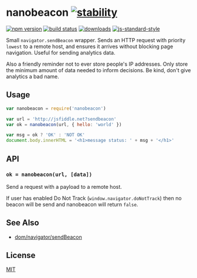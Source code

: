 # nanobeacon [![stability][0]][1]
[![npm version][2]][3] [![build status][4]][5]
[![downloads][8]][9] [![js-standard-style][10]][11]

Small `navigator.sendBeacon` wrapper. Sends an HTTP request with priority
`lowest` to a remote host, and ensures it arrives without blocking page
navigation. Useful for sending analytics data.

Also a friendly reminder not to ever store people's IP addresses. Only store
the minimum amount of data needed to inform decisions. Be kind, don't give
analytics a bad name.

## Usage
```js
var nanobeacon = require('nanobeacon')

var url = 'http://jsfiddle.net?sendbeacon'
var ok = nanobeacon(url, { hello: 'world' })

var msg = ok ? 'OK' : 'NOT OK'
document.body.innerHTML = '<h1>message status: ' + msg + '</h1>'
```

## API
### `ok = nanobeacon(url, [data])`
Send a request with a payload to a remote host. 

If user has enabled Do Not Track (`window.navigator.doNotTrack`) then no beacon will be send and nanobeacon will return `false`.

## See Also
- [dom/navigator/sendBeacon](http://devdocs.io/dom/navigator/sendbeacon)

## License
[MIT](https://tldrlegal.com/license/mit-license)

[0]: https://img.shields.io/badge/stability-experimental-orange.svg?style=flat-square
[1]: https://nodejs.org/api/documentation.html#documentation_stability_index
[2]: https://img.shields.io/npm/v/nanobeacon.svg?style=flat-square
[3]: https://npmjs.org/package/nanobeacon
[4]: https://img.shields.io/travis/yoshuawuyts/nanobeacon/master.svg?style=flat-square
[5]: https://travis-ci.org/yoshuawuyts/nanobeacon
[6]: https://img.shields.io/codecov/c/github/yoshuawuyts/nanobeacon/master.svg?style=flat-square
[7]: https://codecov.io/github/yoshuawuyts/nanobeacon
[8]: http://img.shields.io/npm/dm/nanobeacon.svg?style=flat-square
[9]: https://npmjs.org/package/nanobeacon
[10]: https://img.shields.io/badge/code%20style-standard-brightgreen.svg?style=flat-square
[11]: https://github.com/feross/standard
